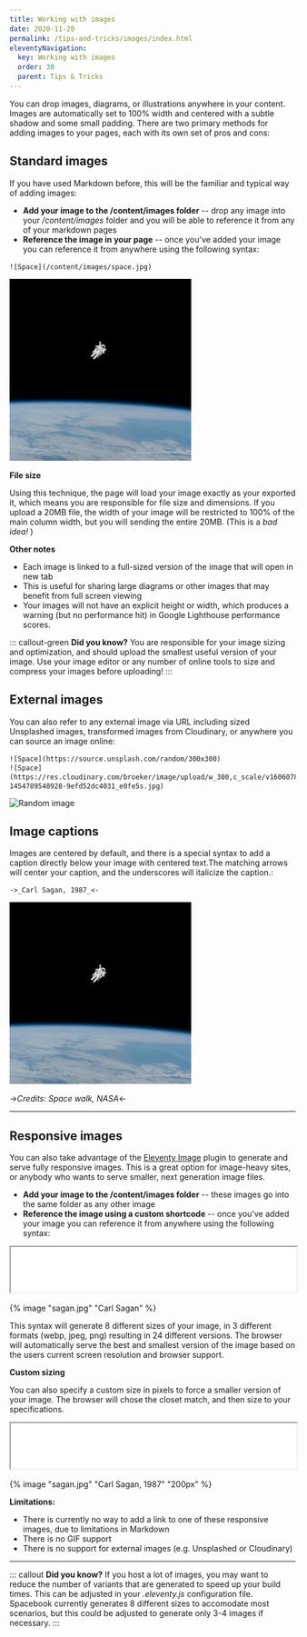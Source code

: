 ```yaml
---
title: Working with images 
date: 2020-11-20
permalink: /tips-and-tricks/images/index.html
eleventyNavigation:
  key: Working with images
  order: 30 
  parent: Tips & Tricks
---
```

You can drop images, diagrams, or illustrations anywhere in your content. Images are automatically set to 100% width and centered with a subtle shadow and some small padding. There are two primary methods for adding images to your pages, each with its own set of pros and cons:  

## Standard images

If you have used Markdown before, this will be the familiar and typical way of adding images:

* **Add your image to the /content/images folder** -- drop any image into your */content/images* folder and you will be able to reference it from any of your markdown pages
* **Reference the image in your page** -- once you've added your image  you can reference it from anywhere using the following syntax:

```
![Space](/content/images/space.jpg)
```

![My image](/content/images/space.jpg)

**File size**

Using this technique, the page will load your image exactly as your exported it, which means you are responsible for file size and dimensions. If you upload a 20MB file, the width of your image will be restricted to 100% of the main column width, but you will sending the entire 20MB. (This is a *bad idea!* )

**Other notes**

* Each image is linked to a full-sized version of the image that will open in new tab 
* This is useful for sharing large diagrams or other images that may benefit from full screen viewing
* Your images will not have an explicit height or width, which produces a warning (but no performance hit) in Google Lighthouse performance scores.

::: callout-green 
**Did you know?** You are responsible for your image sizing and optimization, and should upload the smallest useful version of your image. Use your image editor or any number of online tools to size and compress your images before uploading! 
:::

## External images 

You can also refer to any external image via URL including sized Unsplashed images, transformed images from Cloudinary, or anywhere you can source an image online:

```
![Space](https://source.unsplash.com/random/300x300)
![Space](https://res.cloudinary.com/broeker/image/upload/w_300,c_scale/v1606078324/samples/photo-1454789548928-9efd52dc4031_e0fe5s.jpg)
```

![Random image](https://source.unsplash.com/random/300x300)

## Image captions

Images are centered by default, and there is a special syntax to add a caption directly below your image with centered text.The matching arrows will center your caption, and the underscores will italicize the caption.:

```
->_Carl Sagan, 1987_<-
```

![My image](/content/images/space.jpg)

->_Credits: Space walk, NASA_<-

---

## Responsive images

You can also take advantage of the [Eleventy Image](https://www.11ty.dev/docs/plugins/image/) plugin to generate and serve fully responsive images. This is a great option for image-heavy sites, or anybody who wants to serve smaller, next generation image files. 

* **Add your image to the /content/images folder** -- these images go into the same folder as any other image
* **Reference the image using a custom shortcode** -- once you've added your image  you can reference it from anywhere using the following syntax:

<iframe width="100%" height="80" src="/_includes/assets/utils/image.txt"></iframe>

{% image "sagan.jpg" "Carl Sagan" %}

This syntax will generate 8 different sizes of your image, in 3 different formats (webp, jpeg, png) resulting in 24 different versions. The browser will automatically serve the best and smallest version of the image based on the users current screen resolution and browser support.

**Custom sizing**

You can also specify a custom size in pixels to force a smaller version of your image. The browser will chose the closet match, and then size to your specifications.

<iframe width="100%" height="80" src="/_includes/assets/utils/imagesize.txt"></iframe>

{% image "sagan.jpg" "Carl Sagan, 1987" "200px" %}


**Limitations:**

* There is currently no way to add a link to one of these responsive images, due to limitations in Markdown
* There is no GIF support
* There is no support for external images (e.g. Unsplashed or Cloudinary)

---

::: callout
**Did you know?** If you host a lot of images, you may want to reduce the number of variants that are generated to speed up your build times. This can be adjusted in your *.eleventy.js* configuration file. Spacebook currently generates 8 different sizes to accomodate most scenarios, but this could be adjusted to generate only 3-4 images if necessary.
:::